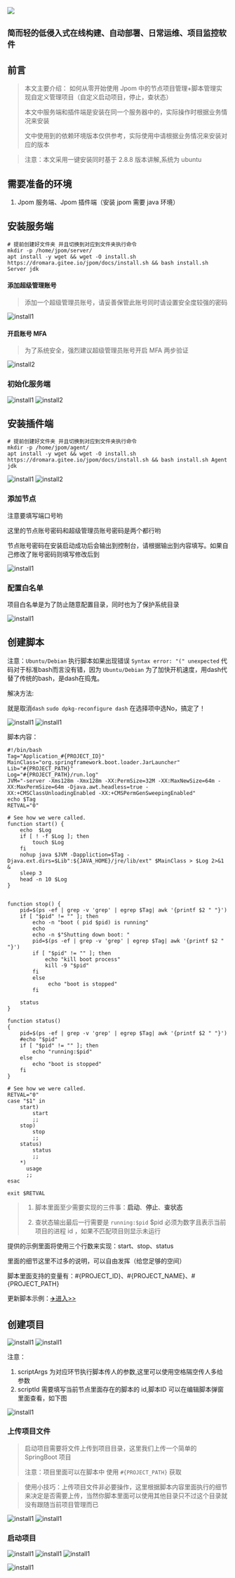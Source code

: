 ![](https://cdn.jsdelivr.net/gh/jiangzeyin/Jpom-site/images/jpom_logo.png)

##  `简而轻的低侵入式在线构建、自动部署、日常运维、项目监控软件`

## 前言

> 本文主要介绍：
> 如何从零开始使用 Jpom 中的节点项目管理+脚本管理实现自定义管理项目（自定义启动项目，停止，查状态）
>
> 本文中服务端和插件端是安装在同一个服务器中的，实际操作时根据业务情况来安装
>
> 文中使用到的依赖环境版本仅供参考，实际使用中请根据业务情况来安装对应的版本

> 注意：本文采用一键安装同时基于 2.8.8 版本讲解,系统为 ubuntu

## 需要准备的环境

1. Jpom 服务端、Jpom 插件端（安装 jpom 需要 java 环境）

## 安装服务端

```
# 提前创建好文件夹 并且切换到对应到文件夹执行命令
mkdir -p /home/jpom/server/
apt install -y wget && wget -O install.sh https://dromara.gitee.io/jpom/docs/install.sh && bash install.sh Server jdk
```

#### 添加超级管理账号

> 添加一个超级管理员账号，请妥善保管此账号同时请设置安全度较强的密码

![install1](https://cdn.jsdelivr.net/gh/jiangzeyin/Jpom-site/tutorial/images/project_dsl_java/install1.png)

#### 开启账号 MFA

> 为了系统安全，强烈建议超级管理员账号开启 MFA 两步验证

![install2](https://cdn.jsdelivr.net/gh/jiangzeyin/Jpom-site/tutorial/images/project_dsl_java/install2.png)


### 初始化服务端

![install1](https://cdn.jsdelivr.net/gh/jiangzeyin/Jpom-site/tutorial/images/project_dsl_java/inits1.png)
![install2](https://cdn.jsdelivr.net/gh/jiangzeyin/Jpom-site/tutorial/images/project_dsl_java/inits2.png)


## 安装插件端

```
# 提前创建好文件夹 并且切换到对应到文件夹执行命令
mkdir -p /home/jpom/agent/
apt install -y wget && wget -O install.sh https://dromara.gitee.io/jpom/docs/install.sh && bash install.sh Agent jdk
```

![install1](https://cdn.jsdelivr.net/gh/jiangzeyin/Jpom-site/tutorial/images/project_dsl_java/install-agent1.png)
![install2](https://cdn.jsdelivr.net/gh/jiangzeyin/Jpom-site/tutorial/images/project_dsl_java/install-agent2.png)

### 添加节点

注意要填写端口号哟

这里的节点账号密码和超级管理员账号密码是两个都行哟

节点账号密码在安装启动成功后会输出到控制台，请根据输出到内容填写。如果自己修改了账号密码则填写修改后到

![install1](https://cdn.jsdelivr.net/gh/jiangzeyin/Jpom-site/tutorial/images/project_dsl_java/inita1.png)


### 配置白名单

项目白名单是为了防止随意配置目录，同时也为了保护系统目录

![install1](https://cdn.jsdelivr.net/gh/jiangzeyin/Jpom-site/tutorial/images/project_dsl_java/inita2.png)


## 创建脚本

注意：`Ubuntu/Debian` 执行脚本如果出现错误
`Syntax error: "(" unexpected`
代码对于标准bash而言没有错，因为 `Ubuntu/Debian` 为了加快开机速度，用dash代替了传统的bash，是dash在捣鬼。

解决方法:

就是取消`dash`
`sudo dpkg-reconfigure dash` 在选择项中选No，搞定了！

![install1](https://cdn.jsdelivr.net/gh/jiangzeyin/Jpom-site/tutorial/images/project_dsl_java/add-script1.png)
![install1](https://cdn.jsdelivr.net/gh/jiangzeyin/Jpom-site/tutorial/images/project_dsl_java/add-script2.png)

脚本内容：

```
#!/bin/bash
Tag="Application_#{PROJECT_ID}"
MainClass="org.springframework.boot.loader.JarLauncher"
Lib="#{PROJECT_PATH}"
Log="#{PROJECT_PATH}/run.log"
JVM="-server -Xms128m -Xmx128m -XX:PermSize=32M -XX:MaxNewSize=64m -XX:MaxPermSize=64m -Djava.awt.headless=true -XX:+CMSClassUnloadingEnabled -XX:+CMSPermGenSweepingEnabled"
echo $Tag
RETVAL="0"

# See how we were called.
function start() {
    echo  $Log 
    if [ ! -f $Log ]; then
        touch $Log
    fi
    nohup java $JVM -Dappliction=$Tag -Djava.ext.dirs=$Lib":${JAVA_HOME}/jre/lib/ext" $MainClass > $Log 2>&1 &
	sleep 3
    head -n 10 $Log
}


function stop() {
    pid=$(ps -ef | grep -v 'grep' | egrep $Tag| awk '{printf $2 " "}')
    if [ "$pid" != "" ]; then      
        echo -n "boot ( pid $pid) is running" 
        echo 
        echo -n $"Shutting down boot: "
        pid=$(ps -ef | grep -v 'grep' | egrep $Tag| awk '{printf $2 " "}')
        if [ "$pid" != "" ]; then
            echo "kill boot process"
            kill -9 "$pid"
        fi
        else 
             echo "boot is stopped" 
        fi

    status
}

function status()
{
    pid=$(ps -ef | grep -v 'grep' | egrep $Tag| awk '{printf $2 " "}')
    #echo "$pid"
    if [ "$pid" != "" ]; then
        echo "running:$pid"
    else
        echo "boot is stopped"
    fi
}

# See how we were called.
RETVAL="0"
case "$1" in
    start)
        start
        ;;
    stop)
        stop
        ;;
    status)
        status
        ;;
    *)
      usage
      ;;
esac

exit $RETVAL
```

> 1. 脚本里面至少需要实现的三件事：**启动**、**停止**、**查状态**
> 
> 2. 查状态输出最后一行需要是 `running:$pid` $pid 必须为数字且表示当前项目的进程 id ，如果不匹配项目则显示未运行

提供的示例里面将使用三个行数来实现：start、stop、status

里面的细节这里不过多的说明，可以自由发挥（给您足够的空间）

脚本里面支持的变量有：#{PROJECT_ID}、#{PROJECT_NAME}、#{PROJECT_PATH}

更新脚本示例：[✈️进入>>](/FQA/DSL.md)

## 创建项目

![install1](https://cdn.jsdelivr.net/gh/jiangzeyin/Jpom-site/tutorial/images/project_dsl_java/add-project1.png)
![install1](https://cdn.jsdelivr.net/gh/jiangzeyin/Jpom-site/tutorial/images/project_dsl_java/add-project2.png)

注意：
1. scriptArgs 为对应环节执行脚本传人的参数,这里可以使用空格隔空传人多给参数 
2. scriptId 需要填写当前节点里面存在的脚本的 id,脚本ID 可以在编辑脚本弹窗里面查看，如下图

![install1](https://cdn.jsdelivr.net/gh/jiangzeyin/Jpom-site/tutorial/images/project_dsl_java/edit-script3.png)

### 上传项目文件

> 启动项目需要将文件上传到项目目录，这里我们上传一个简单的 SpringBoot 项目
> 
> 注意：项目里面可以在脚本中 使用 `#{PROJECT_PATH}` 获取
> 

> 使用小技巧：上传项目文件非必要操作，这里根据脚本内容里面执行的细节来决定是否需要上传，当然你脚本里面可以使用其他目录只不过这个目录就没有跟随当前项目管理而已

![install1](https://cdn.jsdelivr.net/gh/jiangzeyin/Jpom-site/tutorial/images/project_dsl_java/upload-file1.png)
![install1](https://cdn.jsdelivr.net/gh/jiangzeyin/Jpom-site/tutorial/images/project_dsl_java/upload-file2.png)

### 启动项目

![install1](https://cdn.jsdelivr.net/gh/jiangzeyin/Jpom-site/tutorial/images/project_dsl_java/console1.png)
![install1](https://cdn.jsdelivr.net/gh/jiangzeyin/Jpom-site/tutorial/images/project_dsl_java/console2.png)
![install1](https://cdn.jsdelivr.net/gh/jiangzeyin/Jpom-site/tutorial/images/project_dsl_java/contsole3.png)

![install1](https://cdn.jsdelivr.net/gh/jiangzeyin/Jpom-site/tutorial/images/project_dsl_java/project-list1.png)
